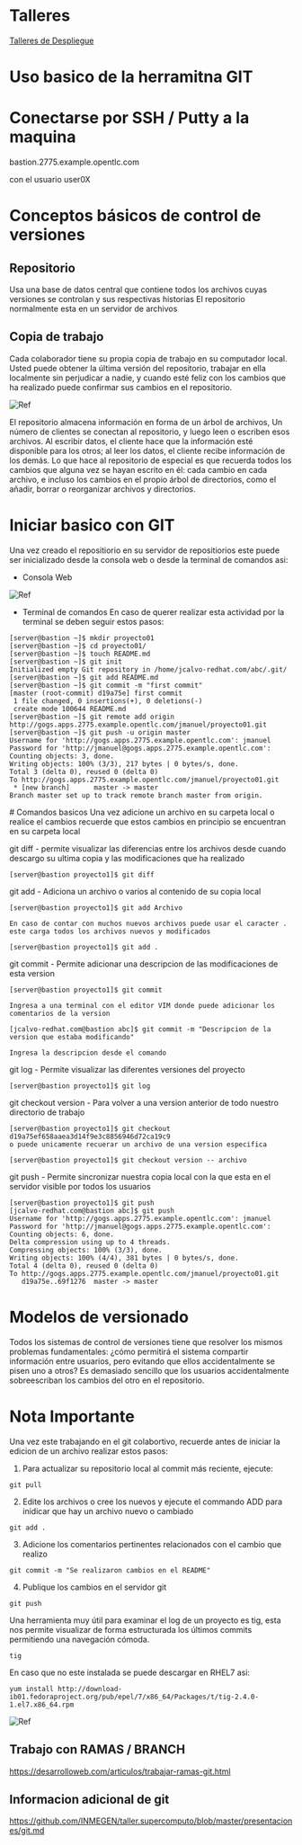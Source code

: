# Talleres
[Talleres de Despliegue](../despliegue.md)



# Uso basico de la herramitna GIT


# Conectarse por SSH / Putty a la maquina

bastion.2775.example.opentlc.com

con el usuario user0X

# Conceptos básicos de control de versiones
## Repositorio
Usa una base de datos central que contiene todos los archivos cuyas versiones se controlan y sus respectivas historias El repositorio normalmente esta en un servidor de archivos

## Copia de trabajo
Cada colaborador tiene su propia copia de trabajo en su computador local. Usted puede obtener la última versión del repositorio, trabajar en ella localmente sin perjudicar a nadie, y cuando esté feliz con los cambios que ha realizado puede confirmar sus cambios en el repositorio.

![Ref](../img/repo.png)

El repositorio almacena información en forma de un árbol de archivos, Un número de clientes se conectan al repositorio, y luego leen o escriben esos archivos.
Al escribir datos, el cliente hace que la información esté disponible para los otros; al leer los datos, el cliente recibe información de los demás.
Lo que hace al repositorio de especial es que recuerda todos los cambios que alguna vez se hayan escrito en él: cada cambio en cada archivo, e incluso los cambios en el propio árbol de directorios, como el añadir, borrar o reorganizar archivos y directorios.


# Iniciar basico con GIT
Una vez creado el repositiorio en su servidor de repositiorios este puede ser inicializado desde la consola web o desde la terminal de comandos asi:

* Consola Web

![Ref](../img/repo1.png)

* Terminal de comandos
En caso de querer realizar esta actividad por la terminal se deben seguir estos pasos:
```
[server@bastion ~]$ mkdir proyecto01
[server@bastion ~]$ cd proyecto01/
[server@bastion ~]$ touch README.md
[server@bastion ~]$ git init
Initialized empty Git repository in /home/jcalvo-redhat.com/abc/.git/
[server@bastion ~]$ git add README.md
[server@bastion ~]$ git commit -m "first commit"
[master (root-commit) d19a75e] first commit
 1 file changed, 0 insertions(+), 0 deletions(-)
 create mode 100644 README.md
[server@bastion ~]$ git remote add origin http://gogs.apps.2775.example.opentlc.com/jmanuel/proyecto01.git
[server@bastion ~]$ git push -u origin master
Username for 'http://gogs.apps.2775.example.opentlc.com': jmanuel
Password for 'http://jmanuel@gogs.apps.2775.example.opentlc.com':
Counting objects: 3, done.
Writing objects: 100% (3/3), 217 bytes | 0 bytes/s, done.
Total 3 (delta 0), reused 0 (delta 0)
To http://gogs.apps.2775.example.opentlc.com/jmanuel/proyecto01.git
 * [new branch]      master -> master
Branch master set up to track remote branch master from origin.
```

# Comandos basicos
Una vez adicione un archivo en su carpeta local o realice el cambios recuerde que estos cambios en principio se encuentran en su carpeta local

git diff - permite visualizar las diferencias entre los archivos desde cuando descargo su ultima copia y las modificaciones que ha realizado
```
[server@bastion proyecto1]$ git diff 
```

git add - Adiciona un archivo o varios al contenido de su copia local

```
[server@bastion proyecto1]$ git add Archivo

En caso de contar con muchos nuevos archivos puede usar el caracter . este carga todos los archivos nuevos y modificados

[server@bastion proyecto1]$ git add .
```

git commit - Permite adicionar una descripcion de las modificaciones de esta version
```
[server@bastion proyecto1]$ git commit

Ingresa a una terminal con el editor VIM donde puede adicionar los comentarios de la version

[jcalvo-redhat.com@bastion abc]$ git commit -m "Descripcion de la version que estaba modificando"

Ingresa la descripcion desde el comando
```

git log - Permite visualizar las diferentes versiones del proyecto
```
[server@bastion proyecto1]$ git log
```

git checkout version - Para volver a una version anterior de todo nuestro directorio de trabajo
```
[server@bastion proyecto1]$ git checkout d19a75ef658aaea3d14f9e3c8856946d72ca19c9 
o puede unicamente recuerar un archivo de una version especifica

[server@bastion proyecto1]$ git checkout version -- archivo
```

git push - Permite sincronizar nuestra copia local con la que esta en el servidor visible por todos los usuarios
```
[server@bastion proyecto1]$ git push
[jcalvo-redhat.com@bastion abc]$ git push
Username for 'http://gogs.apps.2775.example.opentlc.com': jmanuel
Password for 'http://jmanuel@gogs.apps.2775.example.opentlc.com':
Counting objects: 6, done.
Delta compression using up to 4 threads.
Compressing objects: 100% (3/3), done.
Writing objects: 100% (4/4), 381 bytes | 0 bytes/s, done.
Total 4 (delta 0), reused 0 (delta 0)
To http://gogs.apps.2775.example.opentlc.com/jmanuel/proyecto01.git
   d19a75e..69f1276  master -> master

```



# Modelos de versionado
Todos los sistemas de control de versiones tiene que resolver los mismos problemas fundamentales: ¿cómo permitirá el sistema compartir información entre usuarios, pero evitando que ellos accidentalmente se pisen uno a otros? Es demasiado sencillo que los usuarios accidentalmente sobreescriban los cambios del otro en el repositorio.

# Nota Importante

Una vez este trabajando en el git colabortivo, recuerde antes de iniciar la edicion de un archivo realizar estos pasos:

1. Para actualizar su repositorio local al commit más reciente, ejecute:
```
git pull
```

2. Edite los archivos o cree los nuevos y ejecute el commando ADD para inidicar que hay un archivo nuevo o cambiado
```
git add .
```

3. Adicione los comentarios pertinentes relacionados con el cambio que realizo
```
git commit -m "Se realizaron cambios en el README"
```

4. Publique los cambios en el servidor git
```
git push
```

Una herramienta muy útil para examinar el log de un proyecto es tig, esta nos permite visualizar de forma estructurada los últimos commits permitiendo una navegación cómoda.
```
tig
```
En caso que no este instalada se puede descargar en RHEL7 asi:
```
yum install http://download-ib01.fedoraproject.org/pub/epel/7/x86_64/Packages/t/tig-2.4.0-1.el7.x86_64.rpm
```

![Ref](../img/tig.png)

## Trabajo con RAMAS / BRANCH
https://desarrolloweb.com/articulos/trabajar-ramas-git.html

## Informacion adicional de git
https://github.com/INMEGEN/taller.supercomputo/blob/master/presentaciones/git.md

